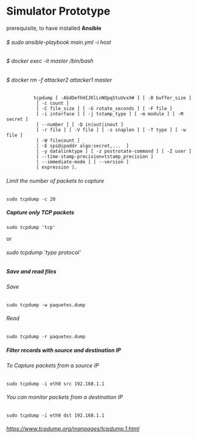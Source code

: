 # Simulator Prototype


prerequisite, to have installed **Ansible**

###### $ sudo ansible-playbook main.yml -i host
###### $ docker exec -it master /bin/bash
###### $ docker rm -f attacker2 attacker1 master



              tcpdump [ -AbdDefhHIJKlLnNOpqStuUvxX# ] [ -B buffer_size ]
               [ -c count ]
               [ -C file_size ] [ -G rotate_seconds ] [ -F file ]
               [ -i interface ] [ -j tstamp_type ] [ -m module ] [ -M secret ]
               [ --number ] [ -Q in|out|inout ]
               [ -r file ] [ -V file ] [ -s snaplen ] [ -T type ] [ -w file ]
               [ -W filecount ]
               [ -E spi@ipaddr algo:secret,...  ]
               [ -y datalinktype ] [ -z postrotate-command ] [ -Z user ]
               [ --time-stamp-precision=tstamp_precision ]
               [ --immediate-mode ] [ --version ]
               [ expression ].



###### Limit  the number of packets to capture 
```
sudo tcpdump -c 20
```
              
##### Capture only TCP packets
    sudo tcpdump 'tcp'
  
  or   
  ###### sudo tcpdump 'type protocol'


##### Save and read files
###### Save
    sudo tcpdump -w paquetes.dump
###### Read
    sudo tcpdump -r paquetes.dump

##### Filter records with source and destination IP
###### To Capture packets from a source IP
    sudo tcpdump -i eth0 src 192.168.1.1
###### You can monitor packets from a destination IP
    sudo tcpdump -i eth0 dst 192.168.1.1



######  https://www.tcpdump.org/manpages/tcpdump.1.html
